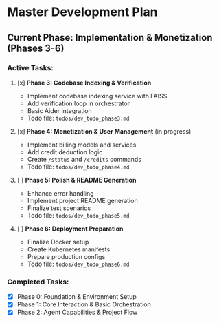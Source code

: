 # Master Development Plan

## Current Phase: Implementation & Monetization (Phases 3-6)

### Active Tasks:
1. [x] **Phase 3: Codebase Indexing & Verification**
   - Implement codebase indexing service with FAISS
   - Add verification loop in orchestrator
   - Basic Aider integration
   - Todo file: `todos/dev_todo_phase3.md`

2. [x] **Phase 4: Monetization & User Management** (in progress)
   - Implement billing models and services
   - Add credit deduction logic
   - Create `/status` and `/credits` commands
   - Todo file: `todos/dev_todo_phase4.md`

3. [ ] **Phase 5: Polish & README Generation**
   - Enhance error handling
   - Implement project README generation
   - Finalize test scenarios
   - Todo file: `todos/dev_todo_phase5.md`

4. [ ] **Phase 6: Deployment Preparation**
   - Finalize Docker setup
   - Create Kubernetes manifests
   - Prepare production configs
   - Todo file: `todos/dev_todo_phase6.md`

### Completed Tasks:
- [x] Phase 0: Foundation & Environment Setup
- [x] Phase 1: Core Interaction & Basic Orchestration
- [x] Phase 2: Agent Capabilities & Project Flow